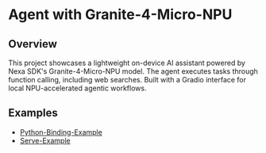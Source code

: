 # Agent with Granite-4-Micro-NPU

## Overview

This project showcases a lightweight on-device AI assistant powered by Nexa SDK's Granite-4-Micro-NPU model. The agent executes tasks through function calling, including web searches. Built with a Gradio interface for local NPU-accelerated agentic workflows.

## Examples
- [Python-Binding-Example](./Python-Binding-Example/README.md)
- [Serve-Example](./Serve-Example/README.md)
